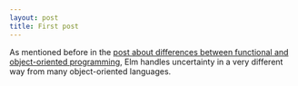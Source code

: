 ```yaml
---
layout: post
title: First post
---
```


As mentioned before in the [post about differences between functional and object-oriented programming](http://colvardrm.github.io/Object-Oriented-Differences), Elm handles uncertainty in a very different way from many object-oriented languages.
